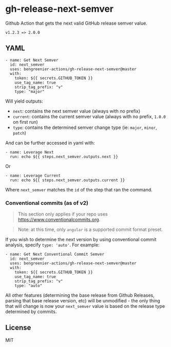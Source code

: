 # gh-release-next-semver

Github Action that gets the next valid GitHub release semver value.

```
v1.2.3 => 2.0.0
```

## YAML

```
- name: Get Next Semver
  id: next_semver
  uses: bengreenier-actions/gh-release-next-semver@master
  with:
    token: ${{ secrets.GITHUB_TOKEN }}
    use_tag_name: true
    strip_tag_prefix: "v"
    type: "major"
```

Will yield outputs:

- `next`: contains the next semver value (always with no prefix)
- `current`: contains the current semver value (always with no prefix, `1.0.0` on first run)
- `type`: contains the determined semver change type (ie: `major`, `minor`, `patch`)

And can be further accessed in yaml with:

```
- name: Leverage Next
  run: echo ${{ steps.next_semver.outputs.next }}
```

Or

```
- name: Leverage Current
  run: echo ${{ steps.next_semver.outputs.current }}
```

Where `next_semver` matches the `id` of the step that ran the command.

### Conventional commits (as of v2)

> This section only applies if your repo uses https://www.conventionalcommits.org.

> Note: at this time, only `angular` is a supported commit format preset.

If you wish to determine the next version by using conventional commit analysis, specify `type: 'auto'`. For example:

```
- name: Get Next Conventional Commit Semver
  id: next_semver
  uses: bengreenier-actions/gh-release-next-semver@master
  with:
    token: ${{ secrets.GITHUB_TOKEN }}
    use_tag_name: true
    strip_tag_prefix: "v"
    type: "auto"
```

All other features (determining the base release from Github Releases, parsing that base release version, etc) will be unmodified - the only thing that will change is now your `next_semver` value is based on the release type determined by commits.

## License

MIT
